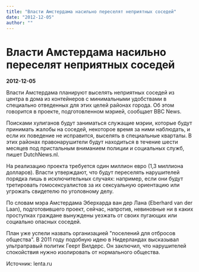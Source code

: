 ```yaml
---
title: "Власти Амстердама насильно переселят неприятных соседей"
date: "2012-12-05"
author: ""
---
```


# Власти Амстердама насильно переселят неприятных соседей

**2012-12-05** 

Власти Амстердама планируют выселять неприятных соседей из центра в дома из контейнеров с минимальными удобствами в специально отведенных для этих целей районах города. Об этом говорится в проекте, подготовленном мэрией, сообщает BBC News.

Поисками хулиганов будут заниматься служащие мэрии, которые будут принимать жалобы на соседей, некоторое время за ними наблюдать, и если их поведение не исправится, выселять в специальные кварталы. В этих районах правонарушители будут находиться в течение шести месяцев под пристальным вниманием полиции и социальных служб, пишет DutchNews.nl.

На реализацию проекта требуется один миллион евро (1,3 миллиона долларов). Власти утверждают, что будут переселять нарушителей порядка лишь в исключительных случаях: например, если они будут третировать гомосексуалистов за их сексуальную ориентацию или угрожать свидетелю по уголовному делу.

По словам мэра Амстердама Эберхарда ван дер Лана (Eberhard van der Laan), подготовившего проект, сейчас, напротив, невиновные ни в каких проступках граждане вынуждены уезжать от своих пугающих или социально опасных соседей.

План уже успели назвать организацией "поселений для отбросов общества". В 2011 году подобную идею в Нидерландах высказывал ультраправый политик Геерт Вилдерс. Он заключил, что нарушителей спокойствия нужно изолировать от нормального общества.

Источник: lenta.ru